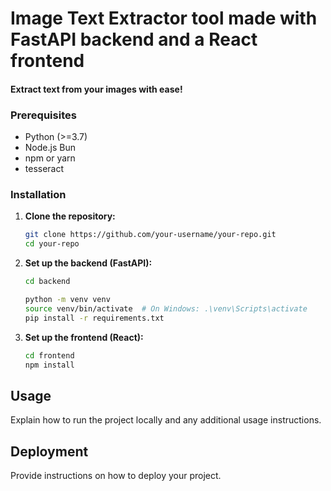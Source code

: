 # Image Text Extractor tool made with FastAPI backend and a React frontend

#### Extract text from your images with ease!

### Prerequisites

- Python (>=3.7)
- Node.js Bun
- npm or yarn
- tesseract

### Installation

1. **Clone the repository:**

   ```bash
   git clone https://github.com/your-username/your-repo.git
   cd your-repo
   ```

2. **Set up the backend (FastAPI):**

   ```bash
   cd backend

   python -m venv venv
   source venv/bin/activate  # On Windows: .\venv\Scripts\activate
   pip install -r requirements.txt
   ```

3. **Set up the frontend (React):**

   ```bash
   cd frontend
   npm install
   ```

## Usage

Explain how to run the project locally and any additional usage instructions.

## Deployment

Provide instructions on how to deploy your project.
